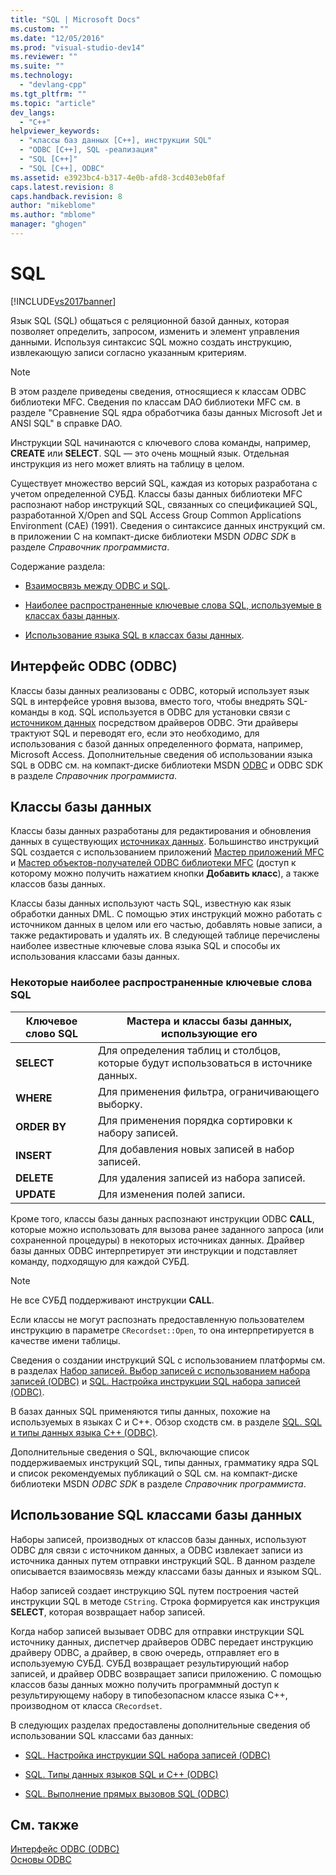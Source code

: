 ```yaml
---
title: "SQL | Microsoft Docs"
ms.custom: ""
ms.date: "12/05/2016"
ms.prod: "visual-studio-dev14"
ms.reviewer: ""
ms.suite: ""
ms.technology: 
  - "devlang-cpp"
ms.tgt_pltfrm: ""
ms.topic: "article"
dev_langs: 
  - "C++"
helpviewer_keywords: 
  - "классы баз данных [C++], инструкции SQL"
  - "ODBC [C++], SQL -реализация"
  - "SQL [C++]"
  - "SQL [C++], ODBC"
ms.assetid: e3923bc4-b317-4e0b-afd8-3cd403eb0faf
caps.latest.revision: 8
caps.handback.revision: 8
author: "mikeblome"
ms.author: "mblome"
manager: "ghogen"
---
```

# SQL
[!INCLUDE[vs2017banner](../../assembler/inline/includes/vs2017banner.md)]

Язык SQL \(SQL\) общаться с реляционной базой данных, которая позволяет определить, запросом, изменить и элемент управления данными.  Используя синтаксис SQL можно создать инструкцию, извлекающую записи согласно указанным критериям.  
  
> [!NOTE]
>  В этом разделе приведены сведения, относящиеся к классам ODBC библиотеки MFC.  Сведения по классам DAO библиотеки MFC см. в разделе "Сравнение SQL ядра обработчика базы данных Microsoft Jet и ANSI SQL" в справке DAO.  
  
 Инструкции SQL начинаются с ключевого слова команды, например, **CREATE** или **SELECT**.  SQL — это очень мощный язык. Отдельная инструкция из него может влиять на таблицу в целом.  
  
 Существует множество версий SQL, каждая из которых разработана с учетом определенной СУБД.  Классы базы данных библиотеки MFC распознают набор инструкций SQL, связанных со спецификацией SQL, разработанной X\/Open and SQL Access Group Common Applications Environment \(CAE\) \(1991\).  Сведения о синтаксисе данных инструкций см. в приложении C на компакт\-диске библиотеки MSDN *ODBC SDK* в разделе *Справочник программиста*.  
  
 Содержание раздела:  
  
-   [Взаимосвязь между ODBC и SQL](#_core_open_database_connectivity_.28.odbc.29).  
  
-   [Наиболее распространенные ключевые слова SQL, используемые в классах базы данных](#_core_the_database_classes).  
  
-   [Использование языка SQL в классах базы данных](#_core_how_the_database_classes_use_sql).  
  
##  <a name="_core_open_database_connectivity_.28.odbc.29"></a> Интерфейс ODBC \(ODBC\)  
 Классы базы данных реализованы с ODBC, который использует язык SQL в интерфейсе уровня вызова, вместо того, чтобы внедрять SQL\-команды в код.  SQL используется в ODBC для установки связи с [источником данных](../../data/odbc/data-source-odbc.md) посредством драйверов ODBC.  Эти драйверы трактуют SQL и переводят его, если это необходимо, для использования с базой данных определенного формата, например, Microsoft Access.  Дополнительные сведения об использовании языка SQL в ODBC см. на компакт\-диске библиотеки MSDN [ODBC](../../data/odbc/odbc-basics.md) и ODBC SDK в разделе *Справочник программиста*.  
  
##  <a name="_core_the_database_classes"></a> Классы базы данных  
 Классы базы данных разработаны для редактирования и обновления данных в существующих [источниках данных](../../data/odbc/data-source-odbc.md).  Большинство инструкций SQL создается с использованием приложений [Мастер приложений MFC](../../mfc/reference/database-support-mfc-application-wizard.md) и [Мастер объектов\-получателей ODBC библиотеки MFC](../../mfc/reference/adding-an-mfc-odbc-consumer.md) \(доступ к которому можно получить нажатием кнопки **Добавить класс**\), а также классов базы данных.  
  
 Классы базы данных используют часть SQL, известную как язык обработки данных DML.  С помощью этих инструкций можно работать с источником данных в целом или его частью, добавлять новые записи, а также редактировать и удалять их.  В следующей таблице перечислены наиболее известные ключевые слова языка SQL и способы их использования классами базы данных.  
  
### Некоторые наиболее распространенные ключевые слова SQL  
  
|Ключевое слово SQL|Мастера и классы базы данных, использующие его|  
|------------------------|----------------------------------------------------|  
|**SELECT**|Для определения таблиц и столбцов, которые будут использоваться в источнике данных.|  
|**WHERE**|Для применения фильтра, ограничивающего выборку.|  
|**ORDER BY**|Для применения порядка сортировки к набору записей.|  
|**INSERT**|Для добавления новых записей в набор записей.|  
|**DELETE**|Для удаления записей из набора записей.|  
|**UPDATE**|Для изменения полей записи.|  
  
 Кроме того, классы базы данных распознают инструкции ODBC **CALL**, которые можно использовать для вызова ранее заданного запроса \(или сохраненной процедуры\) в некоторых источниках данных.  Драйвер базы данных ODBC интерпретирует эти инструкции и подставляет команду, подходящую для каждой СУБД.  
  
> [!NOTE]
>  Не все СУБД поддерживают инструкции **CALL**.  
  
 Если классы не могут распознать предоставленную пользователем инструкцию в параметре `CRecordset::Open`, то она интерпретируется в качестве имени таблицы.  
  
 Сведения о создании инструкций SQL с использованием платформы см. в разделах [Набор записей. Выбор записей с использованием набора записей \(ODBC\)](../Topic/Recordset:%20How%20Recordsets%20Select%20Records%20\(ODBC\).md) и [SQL. Настройка инструкции SQL набора записей \(ODBC\)](../../data/odbc/sql-customizing-your-recordset’s-sql-statement-odbc.md).  
  
 В базах данных SQL применяются типы данных, похожие на используемых в языках C и C\+\+.  Обзор сходств см. в разделе [SQL. SQL и типы данных языка C\+\+ \(ODBC\)](../../data/odbc/sql-sql-and-cpp-data-types-odbc.md).  
  
 Дополнительные сведения о SQL, включающие список поддерживаемых инструкций SQL, типы данных, грамматику ядра SQL и список рекомендуемых публикаций о SQL см. на компакт\-диске библиотеки MSDN *ODBC SDK* в разделе *Справочник программиста*.  
  
##  <a name="_core_how_the_database_classes_use_sql"></a> Использование SQL классами базы данных  
 Наборы записей, производных от классов базы данных, используют ODBC для связи с источником данных, а ODBC извлекает записи из источника данных путем отправки инструкций SQL.  В данном разделе описывается взаимосвязь между классами базы данных и языком SQL.  
  
 Набор записей создает инструкцию SQL путем построения частей инструкции SQL в методе `CString`.  Строка формируется как инструкция **SELECT**, которая возвращает набор записей.  
  
 Когда набор записей вызывает ODBC для отправки инструкции SQL источнику данных, диспетчер драйверов ODBC передает инструкцию драйверу ODBC, а драйвер, в свою очередь, отправляет его в используемую СУБД.  СУБД возвращает результирующий набор записей, и драйвер ODBC возвращает записи приложению.  С помощью классов базы данных можно получить программный доступ к результирующему набору в типобезопасном классе языка C\+\+, производном от класса `CRecordset`.  
  
 В следующих разделах предоставлены дополнительные сведения об использовании SQL классами баз данных:  
  
-   [SQL. Настройка инструкции SQL набора записей \(ODBC\)](../../data/odbc/sql-customizing-your-recordset’s-sql-statement-odbc.md)  
  
-   [SQL. Типы данных языков SQL и C\+\+ \(ODBC\)](../../data/odbc/sql-sql-and-cpp-data-types-odbc.md)  
  
-   [SQL. Выполнение прямых вызовов SQL \(ODBC\)](../../data/odbc/sql-making-direct-sql-calls-odbc.md)  
  
## См. также  
 [Интерфейс ODBC \(ODBC\)](../Topic/Open%20Database%20Connectivity%20\(ODBC\).md)   
 [Основы ODBC](../../data/odbc/odbc-basics.md)